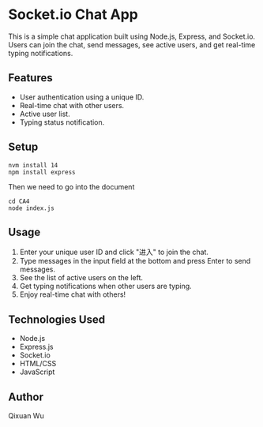 # Socket.io Chat App

This is a simple chat application built using Node.js, Express, and Socket.io. Users can join the chat, send messages, see active users, and get real-time typing notifications.

## Features

- User authentication using a unique ID.
- Real-time chat with other users.
- Active user list.
- Typing status notification.

## Setup

 ```
nvm install 14
npm install express
``` 
Then we need to go into the document
 ```
cd CA4
node index.js
``` 

## Usage

1. Enter your unique user ID and click "进入" to join the chat.
2. Type messages in the input field at the bottom and press Enter to send messages.
3. See the list of active users on the left.
4. Get typing notifications when other users are typing.
5. Enjoy real-time chat with others!

## Technologies Used

- Node.js
- Express.js
- Socket.io
- HTML/CSS
- JavaScript

## Author

Qixuan Wu
